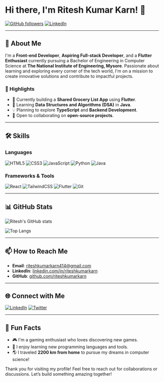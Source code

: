 # Hi there, I'm Ritesh Kumar Karn! 👋

[![GitHub followers](https://img.shields.io/github/followers/riteshkumarkarn?style=social)](https://github.com/riteshkumarkarn)
[![LinkedIn](https://img.shields.io/badge/LinkedIn-riteshkumarkarn-blue?style=flat-square&logo=linkedin)]([https://www.linkedin.com/in/riteshkumarkarn](https://www.linkedin.com/in/ritesh-kumar-karn-ab90a9247/))

---

## 🚀 About Me

I'm a **Front-end Developer**, **Aspiring Full-stack Developer**, and a **Flutter Enthusiast** currently pursuing a Bachelor of Engineering in Computer Science at **The National Institute of Engineering, Mysore**. Passionate about learning and exploring every corner of the tech world, I'm on a mission to create innovative solutions and contribute to impactful projects.

### 🌟 Highlights
- 🔭 Currently building a **Shared Grocery List App** using **Flutter**.
- 🌱 Learning **Data Structures and Algorithms (DSA)** in **Java**.
- 💡 Planning to explore **TypeScript** and **Backend Development**.
- 🤝 Open to collaborating on **open-source projects**.

---

## 🛠️ Skills

### Languages
![HTML5](https://img.shields.io/badge/HTML5-%23E34F26.svg?style=flat-square&logo=html5&logoColor=white)
![CSS3](https://img.shields.io/badge/CSS3-%231572B6.svg?style=flat-square&logo=css3&logoColor=white)
![JavaScript](https://img.shields.io/badge/JavaScript-%23F7DF1E.svg?style=flat-square&logo=javascript&logoColor=black)
![Python](https://img.shields.io/badge/Python-%233776AB.svg?style=flat-square&logo=python&logoColor=white)
![Java](https://img.shields.io/badge/Java-%23ED8B00.svg?style=flat-square&logo=java&logoColor=white)

### Frameworks & Tools
![React](https://img.shields.io/badge/React-%2361DAFB.svg?style=flat-square&logo=react&logoColor=black)
![TailwindCSS](https://img.shields.io/badge/TailwindCSS-%2338B2AC.svg?style=flat-square&logo=tailwind-css&logoColor=white)
![Flutter](https://img.shields.io/badge/Flutter-%2302569B.svg?style=flat-square&logo=flutter&logoColor=white)
![Git](https://img.shields.io/badge/Git-%23F05033.svg?style=flat-square&logo=git&logoColor=white)

---

## 📊 GitHub Stats

![Ritesh's GitHub stats](https://github-readme-stats.vercel.app/api?username=riteshkumarkarn&show_icons=true&theme=radical)

![Top Langs](https://github-readme-stats.vercel.app/api/top-langs/?username=riteshkumarkarn&layout=compact&theme=radical)

---

## 📫 How to Reach Me

- **Email**: [riteshkumarkarn414@gmail.com](mailto:riteshkumarkarn414@gmail.com)
- **LinkedIn**: [linkedin.com/in/riteshkumarkarn](https://www.linkedin.com/in/ritesh-kumar-karn-ab90a9247/)
- **GitHub**: [github.com/riteshkumarkarn](https://github.com/riteshkumarkarn)

---

## 🌐 Connect with Me

[![LinkedIn](https://img.shields.io/badge/LinkedIn-%230077B5.svg?style=flat-square&logo=linkedin&logoColor=white)](https://www.linkedin.com/in/ritesh-kumar-karn-ab90a9247/)
[![Twitter](https://img.shields.io/badge/Twitter-%231DA1F2.svg?style=flat-square&logo=twitter&logoColor=white)](https://twitter.com/riteshkarn)

---

## 🌱 Fun Facts

- 🎮 I'm a gaming enthusiast who loves discovering new games.
- 📘 I enjoy learning new programming languages and tools.
- 🌎 I traveled **2200 km from home** to pursue my dreams in computer science!

Thank you for visiting my profile! Feel free to reach out for collaborations or discussions. Let’s build something amazing together!
